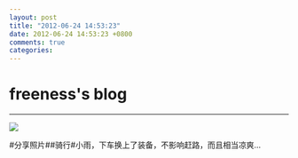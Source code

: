 ```yaml
---
layout: post
title: "2012-06-24 14:53:23"
date: 2012-06-24 14:53:23 +0800
comments: true
categories: 
---
```


# freeness's blog

----------

![](http://okqmqrbgo.bkt.clouddn.com/201206241453231.jpg)

>
\#分享照片\#\#骑行\#小雨，下车换上了装备，不影响赶路，而且相当凉爽…